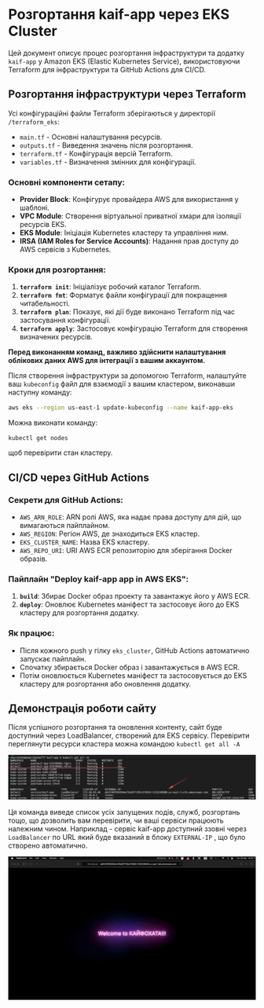 # Розгортання kaif-app через EKS Cluster

Цей документ описує процес розгортання інфраструктури та додатку `kaif-app` у Amazon EKS (Elastic Kubernetes Service), використовуючи Terraform для інфраструктури та GitHub Actions для CI/CD.

## Розгортання інфраструктури через Terraform

Усі конфігураційні файли Terraform зберігаються у директорії `/terraform_eks`:

- `main.tf` - Основні налаштування ресурсів.
- `outputs.tf` - Виведення значень після розгортання.
- `terraform.tf` - Конфігурація версій Terraform.
- `variables.tf` - Визначення змінних для конфігурації.

### Основні компоненти сетапу:

- **Provider Block**: Конфігурує провайдера AWS для використання у шаблоні.
- **VPC Module**: Створення віртуальної приватної хмари для ізоляції ресурсів EKS.
- **EKS Module**: Ініціація Kubernetes кластеру та управління ним.
- **IRSA (IAM Roles for Service Accounts)**: Надання прав доступу до AWS сервісів з Kubernetes.

### Кроки для розгортання:

1. **`terraform init`**: Ініціалізує робочий каталог Terraform.
2. **`terraform fmt`**: Форматує файли конфігурації для покращення читабельності.
3. **`terraform plan`**: Показує, які дії буде виконано Terraform під час застосування конфігурації.
4. **`terraform apply`**: Застосовує конфігурацію Terraform для створення визначених ресурсів.

**Перед виконанням команд, важливо здійснити налаштування облікових даних AWS для інтеграції з вашим аккаунтом.**

Після створення інфраструктури за допомогою Terraform, налаштуйте ваш `kubeconfig` файл для взаємодії з вашим кластером, виконавши наступну команду:

```bash
aws eks --region us-east-1 update-kubeconfig --name kaif-app-eks
```

Можна виконати команду:
```
kubectl get nodes
```
щоб перевірити стан кластеру.

## CI/CD через GitHub Actions

### Секрети для GitHub Actions:

- `AWS_ARN_ROLE`: ARN ролі AWS, яка надає права доступу для дій, що вимагаються пайплайном.
- `AWS_REGION`: Регіон AWS, де знаходиться EKS кластер.
- `EKS_CLUSTER_NAME`: Назва EKS кластеру.
- `AWS_REPO_URI`: URI AWS ECR репозиторію для зберігання Docker образів.

### Пайплайн "Deploy kaif-app app in AWS EKS":

1. **`build`**: Збирає Docker образ проекту та завантажує його у AWS ECR.
2. **`deploy`**: Оновлює Kubernetes маніфест та застосовує його до EKS кластеру для розгортання додатку.

### Як працює:

- Після кожного push у гілку `eks_cluster`, GitHub Actions автоматично запускає пайплайн.
- Спочатку збирається Docker образ і завантажується в AWS ECR.
- Потім оновлюється Kubernetes маніфест та застосовується до EKS кластеру для розгортання або оновлення додатку.

## Демонстрація роботи сайту

Після успішного розгортання та оновлення контенту, сайт буде доступний через LoadBalancer, створений для EKS сервісу.
Перевірити переглянути ресурси кластера можна командою `kubectl get all -A`

![Огляд кластеру](/gif/kubectl_get.jpg)

Ця команда виведе список усіх запущених подів, служб, розгортань тощо, що дозволить вам перевірити, чи ваші сервіси працюють належним чином. Наприклад - сервіс kaif-app доступний ззовні через `LoadBalancer` по URL який буде вказаний в блоку `EXTERNAL-IP` , що було створено автоматично.


![Демонстрація сайту](/gif/kaif-app-eks.gif)